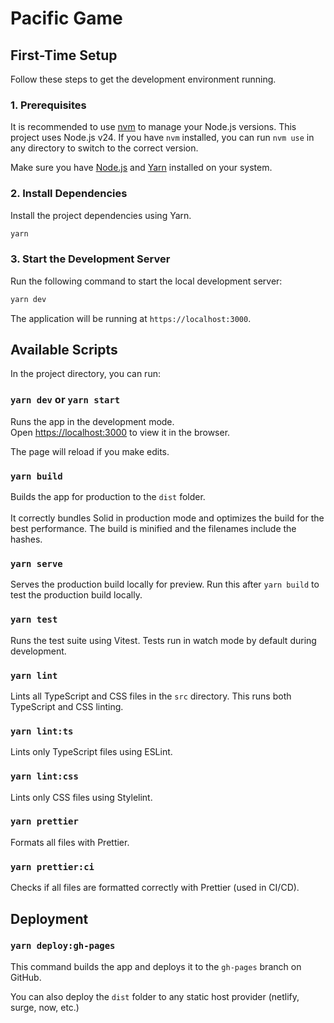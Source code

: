 # Pacific Game

## First-Time Setup

Follow these steps to get the development environment running.

### 1. Prerequisites

It is recommended to use [nvm](https://github.com/nvm-sh/nvm) to manage your Node.js versions. This project uses Node.js v24. If you have `nvm` installed, you can run `nvm use` in any directory to switch to the correct version.

Make sure you have [Node.js](https://nodejs.org/) and [Yarn](https://yarnpkg.com/) installed on your system.

### 2. Install Dependencies

Install the project dependencies using Yarn.

```bash
yarn
```

### 3. Start the Development Server

Run the following command to start the local development server:

```bash
yarn dev
```

The application will be running at `https://localhost:3000`.

## Available Scripts

In the project directory, you can run:

### `yarn dev` or `yarn start`

Runs the app in the development mode.<br>
Open [https://localhost:3000](https://localhost:3000) to view it in the browser.

The page will reload if you make edits.<br>

### `yarn build`

Builds the app for production to the `dist` folder.<br><br>
It correctly bundles Solid in production mode and optimizes the build for the best performance.
The build is minified and the filenames include the hashes.

### `yarn serve`

Serves the production build locally for preview. Run this after `yarn build` to test the production build locally.

### `yarn test`

Runs the test suite using Vitest. Tests run in watch mode by default during development.

### `yarn lint`

Lints all TypeScript and CSS files in the `src` directory. This runs both TypeScript and CSS linting.

### `yarn lint:ts`

Lints only TypeScript files using ESLint.

### `yarn lint:css`

Lints only CSS files using Stylelint.

### `yarn prettier`

Formats all files with Prettier.

### `yarn prettier:ci`

Checks if all files are formatted correctly with Prettier (used in CI/CD).

## Deployment

### `yarn deploy:gh-pages`

This command builds the app and deploys it to the `gh-pages` branch on GitHub.

You can also deploy the `dist` folder to any static host provider (netlify, surge, now, etc.)
